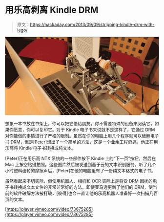 # 用乐高剥离 Kindle DRM

> 原文：<https://hackaday.com/2013/09/09/stripping-kindle-drm-with-lego/>

![DRM](img/575c841bf95d9c6e01cd7b8a259b61a1.png)

想象一本书放在书架上。你可以把它借给朋友，你不需要特殊的设备来阅读它，如果你愿意，你可以复印它。对于 Kindle 电子书来说就不是这样了，它通过 DRM 对你能做的事情进行了严格的限制。虽然在你的电脑上用几个程序就可以破解电子书 DRM，但是[Peter]想出了一个简单的方法，这是一个业余工程奇迹。他正在用乐高将 Kindle 电子书转换成纯文本。

[Peter]正在用乐高 NTX 系统的一些部件按下 Kindle 上的“下一页”按钮，然后在 Mac 上按空格键拍照。这些图片然后被发送到基于云的文本识别服务。听了几个小时塑料齿轮的摩擦声后，[Peter]在他的电脑里有了一份纯文本格式的电子书。

虽然看起来不切实际，但使用机器人、相机和 OCR 实际上是将受 DRM 困扰的电子书转换成文本文件的非常非常好的方法。即使亚马逊更新了他们的 DRM，使当前的软件破解方法被打破，[彼得]也会一直让他的乐高机器人准备好一次扫描几百页的文本。

[https://player.vimeo.com/video/73675285](https://player.vimeo.com/video/73675285)